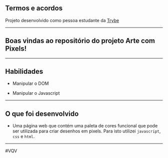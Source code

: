 ## Termos e acordos

Projeto desenvolvido como pessoa estudante da [Trybe](https://www.betrybe.com/)

---

## Boas vindas ao repositório do projeto Arte com Pixels!

---

## Habilidades

- Manipular o DOM

- Manipular o Javascript

---

## O que foi desenvolvido

- Uma página web que contém uma paleta de cores funcional que pode ser utilizada para criar desenhos em pixels. Para isto utilizei `javascript`, `css` e `html`.

---

#VQV

